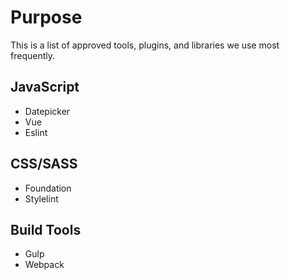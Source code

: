 # Purpose
This is a list of approved tools, plugins, and libraries we use most frequently.

## JavaScript

 * Datepicker
 * Vue
 * Eslint

## CSS/SASS

* Foundation
* Stylelint

## Build Tools
 
 * Gulp
 * Webpack
 
